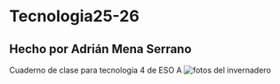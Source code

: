 # Tecnologia25-26
## Hecho por Adrián Mena Serrano
Cuaderno de clase para tecnologia 4 de ESO A
![fotos del invernadero](ttps://ci3.googleusercontent.com/mail-img-att/AGAZnRq-u8Gh2ul5mCuw2EqWuac526ubMOhS7lYzycRpD7SMMxK06tNYqVVNSOust09-nFcscRf34fbrFsRDtHNFhaMm1XQ7uHztj_KL6vZ1s9az3Xe9cfkr9HuKVhE7WZJ1AFal2tP5GIrMe-wGAs1ZLPRxb1x0mZd5OrPc8vVCc-PmDSgArbQ_cZVye1JqPRdEs4JgZIjixt4rm2XUinlnn4L4uWpCu3ZrbQ3IZRaw_GZ-3dbfxN524POClOJx9ovWNoOAGpWNgJ8eyvT4Y460-n2HLA6plpHSFq3zReVW1pzor4m2xBRhZGWtJKovoFwuekgg8zU-WByujZAJZgoAbuHzuYHwDT5rUL424roYApBwdXAK0WQbN0B-dl-XWPCYkyQo2wPcgHSQOvRdmisyeXNve4JegWa5KhSbjvTT8KAX307YWMuqgtoaUjeAcNwGH06gtkHqiLhANYyH5cReAnSl8PYFowdgOs6iAPlwnEJUkckmYlq_t1n3DNih6aP2PNwibr98WSO19mcJuqh4pD3HNpBPgLLIoCEwYctPPzEZ9hEnh3ux2a2uuJucmtB_C2GQRaaSkuXUx7YXqNFzS3rI2Z6PRyYXws8qI6Q8ypb97g_xz77nHRZdQVcJSGh3eS37NTv04XZFft_xMR6Ip6g3pB3UqQy4m3atmXAehzM1IZKnJcadgZjG-aHzZj0_rG9Iq8ivWJuWzk1IDwxQhRUlc0k0EI4UxsyAaPAVGIUvDj_iKg4ySb3WKloyC-0aVnWiD6FGrhBwY-91L7phKRqsR5wmUZkN1zTptvYgjNn9jcqeZmWpXtwwJxeOPg2k0i59zzUfS7571cWWVjytkclsMW0-6ImYG8mYn_hG25Kqy6cCEqlHYLDdSzZoWsqPuxlQF1ffPUpmQEEUIBbP9up0FDWInQpp0-6CgTv_E_m-jtUpn_1DyK2rKIiCO562pNrWOCynMD91YyKQH7DCj0Zj7Q61YlmSgpzi49CX5YVr1jc-28b1ms9x3YCfjfx7r0B01-baZfxt_x-5wSnnmGt8BiXMzu0OMf26kUwu6v6oGvjREg=s0-l75-ft)
